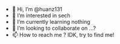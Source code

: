 - 👋 Hi, I’m @huanz131
- 👀 I’m interested in sech
- 🌱 I’m currently learning nothing
- 💞️ I’m looking to collaborate on ...?
- 📫 How to reach me ? IDK, try to find me!

<!---
huanz131/huanz131 is a ✨ special ✨ repository because its `README.md` (this file) appears on your GitHub profile.
You can click the Preview link to take a look at your changes.
--->
